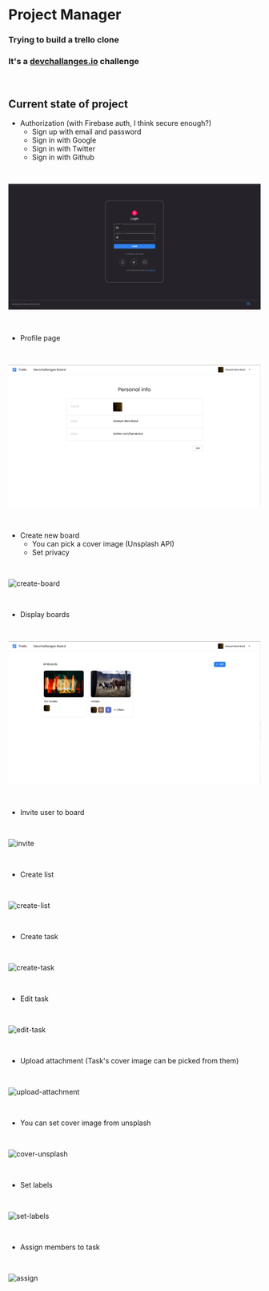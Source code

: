# Project Manager

### Trying to build a trello clone

### It's a [devchallanges.io](https://devchallenges.io/challenges/wP0LbGgEeKhpFHUpPpDh) challenge

<br>

## Current state of project

 - Authorization (with Firebase auth, I think secure enough?)
	- Sign up with email and password
	- Sign in with Google
	- Sign in with Twitter
	- Sign in with Github

<br>

![login](./images/login.png)

<br>

- Profile page

<br>

![profile](./images/profile.png)

<br>

- Create new board
	- You can pick a cover image (Unsplash API)
	- Set privacy 


<br>

![create-board](https://github.com/berabulut/gifs/blob/main/create-board.gif)

<br>

- Display boards

<br>

![boards](./images/boards.png)

<br>

- Invite user to board 

<br>

![invite](https://github.com/berabulut/gifs/blob/main/invite.gif)

<br>

- Create list 

<br>

![create-list](https://github.com/berabulut/gifs/blob/main/create-list.gif)

<br>

- Create task 

<br>

![create-task](https://github.com/berabulut/gifs/blob/main/create-task.gif)

<br>

- Edit task 

<br>

![edit-task](https://github.com/berabulut/gifs/blob/main/edit-task.gif)

<br>

- Upload attachment (Task's cover image can be picked from them) 

<br>

![upload-attachment](https://github.com/berabulut/gifs/blob/main/upload-attachment.gif)

<br>

- You can set cover image from unsplash

<br>

![cover-unsplash](https://github.com/berabulut/gifs/blob/main/cover-unsplash.gif)

<br>

- Set labels

<br>

![set-labels](https://github.com/berabulut/gifs/blob/main/label.gif)

<br>

- Assign members to task

<br>

![assign](https://github.com/berabulut/gifs/blob/main/assign.gif)

<br>

